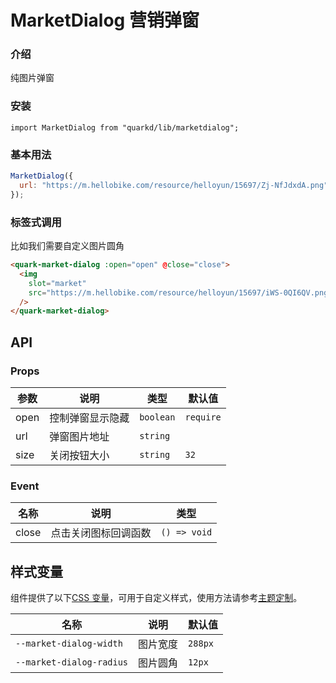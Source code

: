 # MarketDialog 营销弹窗

### 介绍

纯图片弹窗

### 安装

```tsx
import MarketDialog from "quarkd/lib/marketdialog";
```

### 基本用法

```js
MarketDialog({
  url: "https://m.hellobike.com/resource/helloyun/15697/Zj-NfJdxdA.png",
});
```

### 标签式调用

比如我们需要自定义图片圆角

```html
<quark-market-dialog :open="open" @close="close">
  <img
    slot="market"
    src="https://m.hellobike.com/resource/helloyun/15697/iWS-0QI6QV.png"
  />
</quark-market-dialog>
```

## API

### Props

| 参数 | 说明             | 类型      | 默认值    |
| ---- | ---------------- | --------- | --------- |
| open | 控制弹窗显示隐藏 | `boolean` | `require` |
| url  | 弹窗图片地址     | `string`  |           |
| size | 关闭按钮大小     | `string`  | `32`      |

### Event

| 名称  | 说明                 | 类型         |
| ----- | -------------------- | ------------ |
| close | 点击关闭图标回调函数 | `() => void` |

## 样式变量

组件提供了以下[CSS 变量](https://developer.mozilla.org/zh-CN/docs/Web/CSS/Using_CSS_custom_properties)，可用于自定义样式，使用方法请参考[主题定制](#/zh-CN/guide/theme)。

| 名称                     | 说明     | 默认值  |
| ------------------------ | -------- | ------- |
| `--market-dialog-width`  | 图片宽度 | `288px` |
| `--market-dialog-radius` | 图片圆角 | `12px`  |

